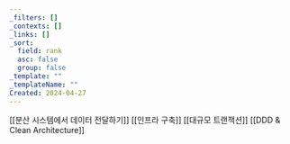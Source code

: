 ```yaml
---
_filters: []
_contexts: []
_links: []
_sort:
  field: rank
  asc: false
  group: false
_template: ""
_templateName: ""
Created: 2024-04-27
---
```

[[분산 시스템에서 데이터 전달하기]]
[[인프라 구축]]
[[대규모 트랜잭션]]
[[DDD &amp; Clean Architecture]]